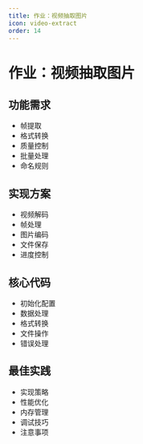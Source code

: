 ```yaml
---
title: 作业：视频抽取图片
icon: video-extract
order: 14
---
```


# 作业：视频抽取图片

## 功能需求
- 帧提取
- 格式转换
- 质量控制
- 批量处理
- 命名规则

## 实现方案
- 视频解码
- 帧处理
- 图片编码
- 文件保存
- 进度控制

## 核心代码
- 初始化配置
- 数据处理
- 格式转换
- 文件操作
- 错误处理

## 最佳实践
- 实现策略
- 性能优化
- 内存管理
- 调试技巧
- 注意事项
